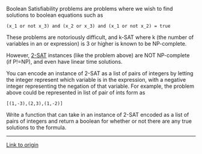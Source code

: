 Boolean Satisfiability problems are problems where we wish to find solutions to boolean equations such as 

    (x_1 or not x_3) and (x_2 or x_3) and (x_1 or not x_2) = true

These problems are notoriously difficult, and k-SAT where k (the number of variables in an or expression) is 3 or higher is known to be 
NP-complete.

However, [2-SAT](http://en.wikipedia.org/wiki/2-satisfiability) instances (like the problem above) are NOT NP-complete (if P!=NP), and even have linear time solutions.

You can encode an instance of 2-SAT as a list of pairs of integers by letting the integer represent which variable is in the expression, with a negative integer representing the negation of that variable.  For example, the problem above could be represented in list of pair of ints form as 

    [(1,-3),(2,3),(1,-2)]

Write a function that can take in an instance of 2-SAT encoded as a list of pairs of integers and return a boolean for whether or not there are any true solutions to the formula.

---

[Link to origin](https://www.reddit.com/r/dailyprogrammer/xx970)